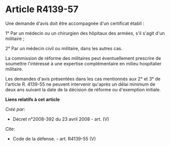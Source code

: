 # Article R4139-57

Une demande d'avis doit être accompagnée d'un certificat établi : 

1° Par un médecin ou un chirurgien des hôpitaux des armées, s'il s'agit d'un militaire ; 

2° Par un médecin civil ou militaire, dans les autres cas. 

La commission de réforme des militaires peut éventuellement prescrire de soumettre l'intéressé à une expertise complémentaire
en milieu hospitalier militaire. 

Les demandes d'avis présentées dans les cas mentionnés aux 2° et 3° de l'article R. 4139-55 ne peuvent intervenir qu'après un
délai minimum de deux ans suivant la date de la décision de réforme ou d'exemption initiale.

**Liens relatifs à cet article**

_Créé par_:

  - Décret n°2008-392 du 23 avril 2008 - art. (V)

_Cite_:

  - Code de la défense. - art. R4139-55 (V)
